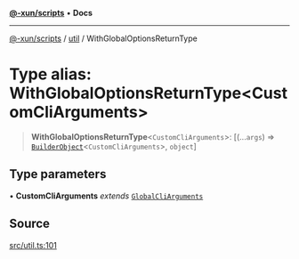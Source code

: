 [**@-xun/scripts**](../../README.md) • **Docs**

***

[@-xun/scripts](../../README.md) / [util](../README.md) / WithGlobalOptionsReturnType

# Type alias: WithGlobalOptionsReturnType\<CustomCliArguments\>

> **WithGlobalOptionsReturnType**\<`CustomCliArguments`\>: [(...`args`) => [`BuilderObject`](BuilderObject.md)\<`CustomCliArguments`\>, `object`]

## Type parameters

• **CustomCliArguments** *extends* [`GlobalCliArguments`](GlobalCliArguments.md)

## Source

[src/util.ts:101](https://github.com/Xunnamius/xscripts/blob/89d81a3e405096de202bc1f6be61ab5d58fc3e1e/src/util.ts#L101)
